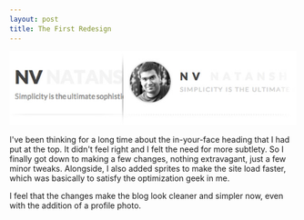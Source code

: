 ```yaml
---
layout: post
title: The First Redesign 
---
```

![Before and After](/images/redesign_before_after.jpg)

I've been thinking for a long time about the in-your-face heading that I had put at the top. It didn't feel right and I felt the need for more subtlety. So I finally got down to making a few changes, nothing extravagant, just a few minor tweaks. Alongside, I also added sprites to make the site load faster, which was basically to satisfy the optimization geek in me.

I feel that the changes make the blog look cleaner and simpler now, even with the addition of a profile photo.
